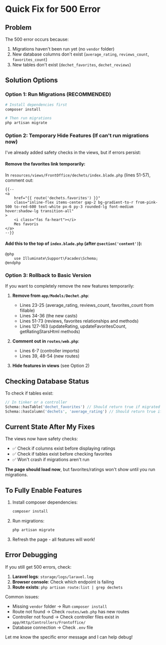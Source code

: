 # Quick Fix for 500 Error

## Problem
The 500 error occurs because:
1. Migrations haven't been run yet (no `vendor` folder)
2. New database columns don't exist (`average_rating`, `reviews_count`, `favorites_count`)
3. New tables don't exist (`dechet_favorites`, `dechet_reviews`)

## Solution Options

### Option 1: Run Migrations (RECOMMENDED)
```bash
# Install dependencies first
composer install

# Then run migrations
php artisan migrate
```

### Option 2: Temporary Hide Features (If can't run migrations now)

I've already added safety checks in the views, but if errors persist:

#### Remove the favorites link temporarily:
In `resources/views/FrontOffice/dechets/index.blade.php` (lines 51-57), comment out:
```blade
{{--
<a
    href="{{ route('dechets.favorites') }}"
    class="inline-flex items-center gap-2 bg-gradient-to-r from-pink-500 to-red-600 text-white px-6 py-3 rounded-lg font-medium hover:shadow-lg transition-all"
>
    <i class="fas fa-heart"></i>
    Mes favoris
</a>
--}}
```

#### Add this to the top of `index.blade.php` (after `@section('content')`):
```blade
@php
    use Illuminate\Support\Facades\Schema;
@endphp
```

### Option 3: Rollback to Basic Version

If you want to completely remove the new features temporarily:

1. **Remove from `app/Models/Dechet.php`**:
   - Lines 23-25 (average_rating, reviews_count, favorites_count from fillable)
   - Lines 34-36 (the new casts)
   - Lines 51-73 (reviews, favorites relationships and methods)
   - Lines 127-163 (updateRating, updateFavoritesCount, getRatingStarsHtml methods)

2. **Comment out in `routes/web.php`**:
   - Lines 6-7 (controller imports)
   - Lines 39, 48-54 (new routes)

3. **Hide features in views** (see Option 2)

## Checking Database Status

To check if tables exist:
```php
// In tinker or a controller
Schema::hasTable('dechet_favorites') // Should return true if migrated
Schema::hasColumn('dechets', 'average_rating') // Should return true if migrated
```

## Current State After My Fixes

The views now have safety checks:
- ✅ Check if columns exist before displaying ratings
- ✅ Check if tables exist before checking favorites
- ✅ Won't crash if migrations aren't run

**The page should load now**, but favorites/ratings won't show until you run migrations.

## To Fully Enable Features

1. Install composer dependencies:
   ```bash
   composer install
   ```

2. Run migrations:
   ```bash
   php artisan migrate
   ```

3. Refresh the page - all features will work!

## Error Debugging

If you still get 500 errors, check:

1. **Laravel logs**: `storage/logs/laravel.log`
2. **Browser console**: Check which endpoint is failing
3. **Route exists**: `php artisan route:list | grep dechets`

Common issues:
- Missing `vendor` folder → Run `composer install`
- Route not found → Check `routes/web.php` has new routes
- Controller not found → Check controller files exist in `app/Http/Controllers/Frontoffice/`
- Database connection → Check `.env` file

Let me know the specific error message and I can help debug!
